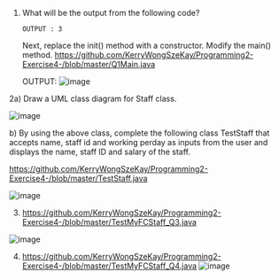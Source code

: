 1.	What will be the output from the following code?
    
        OUTPUT : 3
    
    Next, replace the init() method with a constructor. Modify the main() method.
    https://github.com/KerryWongSzeKay/Programming2-Exercise4-/blob/master/Q1Main.java
    
    OUTPUT:
    ![image](https://user-images.githubusercontent.com/61194252/78806129-dd4ccb00-79f4-11ea-9eb0-daf91abd88e9.png)
    
2a)	Draw a UML class diagram for Staff class.

![image](https://user-images.githubusercontent.com/61194252/78806525-5cda9a00-79f5-11ea-94a1-369fa0b856c7.png)

b)	By using the above class, complete the following class TestStaff that accepts name, staff id and working perday as inputs from the user and displays the name, staff ID and salary of the staff.

https://github.com/KerryWongSzeKay/Programming2-Exercise4-/blob/master/TestStaff.java

![image](https://user-images.githubusercontent.com/61194252/78806920-f0ac6600-79f5-11ea-9c49-ced2aba1c5ab.png)

3. https://github.com/KerryWongSzeKay/Programming2-Exercise4-/blob/master/TestMyFCStaff_Q3.java

![image](https://user-images.githubusercontent.com/61194252/78807457-ad062c00-79f6-11ea-8078-8126dcc34f46.png)

4. https://github.com/KerryWongSzeKay/Programming2-Exercise4-/blob/master/TestMyFCStaff_Q4.java
![image](https://user-images.githubusercontent.com/61194252/78807665-f6ef1200-79f6-11ea-99b8-279bd92d5a2a.png)
